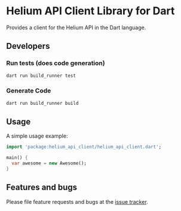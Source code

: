 # Helium API Client Library for Dart
Provides a client for the Helium API in the Dart language.


## Developers

### Run tests (does code generation)

```sh
dart run build_runner test
```

### Generate Code

```sh
dart run build_runner build
```

## Usage

A simple usage example:

```dart
import 'package:helium_api_client/helium_api_client.dart';

main() {
  var awesome = new Awesome();
}
```

## Features and bugs

Please file feature requests and bugs at the [issue tracker][tracker].

[tracker]: http://example.com/issues/replaceme
